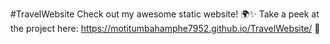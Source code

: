 #TravelWebsite
Check out my awesome static website! 🌍✨
Take a peek at the project here: https://motitumbahamphe7952.github.io/TravelWebsite/ 🚀
